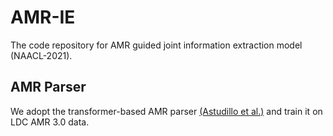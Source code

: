 # AMR-IE
The code repository for AMR guided joint information extraction model (NAACL-2021).

## AMR Parser
We adopt the transformer-based AMR parser [(Astudillo et al.)](https://www.aclweb.org/anthology/2020.findings-emnlp.89/) and train it on LDC AMR 3.0 data.
